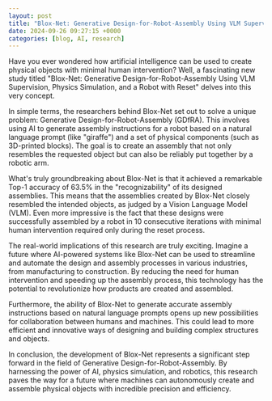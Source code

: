```yaml
---
layout: post
title: "Blox-Net: Generative Design-for-Robot-Assembly Using VLM Supervision, Physics Simulation, and a Robot with Reset"
date: 2024-09-26 09:27:15 +0000
categories: [blog, AI, research]
---
```

Have you ever wondered how artificial intelligence can be used to create physical objects with minimal human intervention? Well, a fascinating new study titled "Blox-Net: Generative Design-for-Robot-Assembly Using VLM Supervision, Physics Simulation, and a Robot with Reset" delves into this very concept.

In simple terms, the researchers behind Blox-Net set out to solve a unique problem: Generative Design-for-Robot-Assembly (GDfRA). This involves using AI to generate assembly instructions for a robot based on a natural language prompt (like "giraffe") and a set of physical components (such as 3D-printed blocks). The goal is to create an assembly that not only resembles the requested object but can also be reliably put together by a robotic arm.

What's truly groundbreaking about Blox-Net is that it achieved a remarkable Top-1 accuracy of 63.5% in the "recognizability" of its designed assemblies. This means that the assemblies created by Blox-Net closely resembled the intended objects, as judged by a Vision Language Model (VLM). Even more impressive is the fact that these designs were successfully assembled by a robot in 10 consecutive iterations with minimal human intervention required only during the reset process.

The real-world implications of this research are truly exciting. Imagine a future where AI-powered systems like Blox-Net can be used to streamline and automate the design and assembly processes in various industries, from manufacturing to construction. By reducing the need for human intervention and speeding up the assembly process, this technology has the potential to revolutionize how products are created and assembled.

Furthermore, the ability of Blox-Net to generate accurate assembly instructions based on natural language prompts opens up new possibilities for collaboration between humans and machines. This could lead to more efficient and innovative ways of designing and building complex structures and objects.

In conclusion, the development of Blox-Net represents a significant step forward in the field of Generative Design-for-Robot-Assembly. By harnessing the power of AI, physics simulation, and robotics, this research paves the way for a future where machines can autonomously create and assemble physical objects with incredible precision and efficiency.
